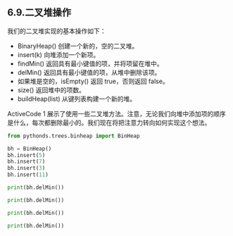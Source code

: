 ## 6.9.二叉堆操作

我们的二叉堆实现的基本操作如下：

* BinaryHeap() 创建一个新的，空的二叉堆。
* insert(k) 向堆添加一个新项。
* findMin() 返回具有最小键值的项，并将项留在堆中。
* delMin() 返回具有最小键值的项，从堆中删除该项。
* 如果堆是空的，isEmpty() 返回 true，否则返回 false。
* size() 返回堆中的项数。
* buildHeap(list) 从键列表构建一个新的堆。

ActiveCode 1 展示了使用一些二叉堆方法。注意，无论我们向堆中添加项的顺序是什么，每次都删除最小的。我们现在将把注意力转向如何实现这个想法。

``` python
from pythonds.trees.binheap import BinHeap

bh = BinHeap()
bh.insert(5)
bh.insert(7)
bh.insert(3)
bh.insert(11)

print(bh.delMin())

print(bh.delMin())

print(bh.delMin())

print(bh.delMin())
```

